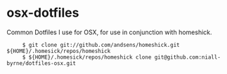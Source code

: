 # osx-dotfiles
Common Dotfiles I use for OSX, for use in conjunction with homeshick.

```
     $ git clone git://github.com/andsens/homeshick.git ${HOME}/.homesick/repos/homeshick
     $ ${HOME}/.homesick/repos/homeshick clone git@github.com:niall-byrne/dotfiles-osx.git
```
